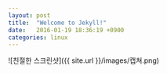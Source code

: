 ```yaml
---
layout: post
title:  "Welcome to Jekyll!"
date:   2016-01-19 18:36:19 +0900
categories: linux
---
```


![친절한 스크린샷]({{ site.url }}/images/캡쳐.png)
